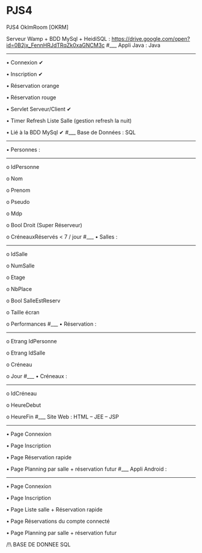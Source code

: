 # PJS4
PJS4 OklmRoom [OKRM]

Serveur Wamp + BDD MySql + HeidiSQL : https://drive.google.com/open?id=0B2jx_FennHRJdTRqZk0xaGNCM3c
#___
Appli Java : Java
___
•	Connexion ✔

•	Inscription ✔

•	Réservation orange

•	Réservation rouge

•	Servlet Serveur/Client ✔

•	Timer Refresh Liste Salle (gestion refresh la nuit)

•	Lié à la BDD MySql ✔
#___
Base de Données : SQL
___
•	Personnes :
___
o	IdPersonne

o	Nom

o	Prenom

o	Pseudo

o	Mdp

o	Bool Droit (Super Réserveur)

o	CréneauxRéservés  < 7 / jour
#___
•	Salles :
___
o	IdSalle

o	NumSalle

o	Etage

o	NbPlace

o	Bool SalleEstReserv

o	Taille écran

o	Performances
#___
•	Réservation :
___
o	Etrang IdPersonne

o	Etrang IdSalle

o	Créneau

o	Jour
#___
•	Créneaux :
___
o	IdCréneau

o	HeureDebut

o	HeureFin
#___
Site Web : HTML – JEE – JSP
___
•	Page Connexion

•	Page Inscription

•	Page Réservation rapide

•	Page Planning par salle + réservation futur
#___
Appli Android :
___
•	Page Connexion

•	Page Inscription

•	Page Liste salle + Réservation rapide

•	Page Réservations du compte connecté

•	Page Planning par salle + réservation futur

/!\ BASE DE DONNEE SQL
